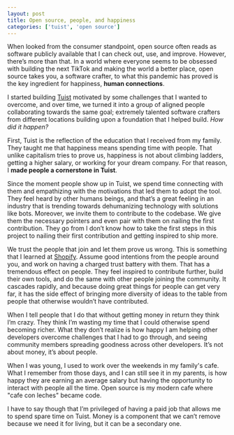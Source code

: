 ```yaml
---
layout: post
title: Open source, people, and happiness
categories: ['tuist', 'open source']
---
```


When looked from the consumer standpoint, open source often reads as software publicly available that I can check out, use, and improve. However, there’s more than that. In a world where everyone seems to be obsessed with building the next TikTok and making the world a better place, open source takes you, a software crafter, to what this pandemic has proved is the key ingredient for happiness, **human connections**.

I started building [Tuist](https://tuist.io) motivated by some challenges that I wanted to overcome, and over time, we turned it into a group of aligned people collaborating towards the same goal; extremely talented software crafters from different locations building upon a foundation that I helped build. _How did it happen?_

First, Tuist is the reflection of the education that I received from my family. They taught me that happiness means spending time with people. That unlike capitalism tries to prove us, happiness is not about climbing ladders, getting a higher salary, or working for your dream company. For that reason, I **made people a cornerstone in Tuist**.

Since the moment people show up in Tuist, we spend time connecting with them and empathizing with the motivations that led them to adopt the tool. They feel heard by other humans beings, and that’s a great feeling in an industry that is trending towards dehumanizing technology with solutions like bots. Moreover, we invite them to contribute to the codebase. We give them the necessary pointers and even pair with them on nailing the first contribution. They go from I don’t know how to take the first steps in this project to nailing their first contribution and getting inspired to ship more.

We trust the people that join and let them prove us wrong. This is something that I learned at [Shopify](https://shopify.com). Assume good intentions from the people around you, and work on having a charged trust battery with them. That has a tremendous effect on people. They feel inspired to contribute further, build their own tools, and do the same with other people joining the community. It cascades rapidly, and because doing great things for people can get very far, it has the side effect of bringing more diversity of ideas to the table from people that otherwise wouldn’t have contributed.

When I tell people that I do that without getting money in return they think I’m crazy. They think I’m wasting my time that I could otherwise spend becoming richer.
What they don’t realize is how happy I am helping other developers overcome challenges that I had to go through, and seeing community members spreading goodness across other developers. It’s not about money, it’s about people.

When I was young, I used to work over the weekends in my family's cafe. What I remember from those days, and I can still see it in my parents, is how happy they are earning an average salary but having the opportunity to interact with people all the time. Open source is my modern cafe where "cafe con leches" became code.

I have to say though that I’m privileged of having a paid job that allows me to spend spare time on Tuist. Money is a component that we can’t remove because we need it for living, but it can be a secondary one.

